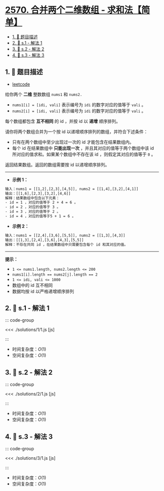 # [2570. 合并两个二维数组 - 求和法【简单】](https://github.com/tnotesjs/TNotes.leetcode/tree/main/notes/2570.%20%E5%90%88%E5%B9%B6%E4%B8%A4%E4%B8%AA%E4%BA%8C%E7%BB%B4%E6%95%B0%E7%BB%84%20-%20%E6%B1%82%E5%92%8C%E6%B3%95%E3%80%90%E7%AE%80%E5%8D%95%E3%80%91)

<!-- region:toc -->

- [1. 📝 题目描述](#1--题目描述)
- [2. 🎯 s.1 - 解法 1](#2--s1---解法-1)
- [3. 🎯 s.2 - 解法 2](#3--s2---解法-2)
- [4. 🎯 s.3 - 解法 3](#4--s3---解法-3)

<!-- endregion:toc -->

## 1. 📝 题目描述

- [leetcode](https://leetcode.cn/problems/merge-two-2d-arrays-by-summing-values/)

给你两个 **二维** 整数数组 `nums1` 和 `nums2.`

- `nums1[i] = [idi, vali]` 表示编号为 `idi` 的数字对应的值等于 `vali` 。
- `nums2[i] = [idi, vali]` 表示编号为 `idi` 的数字对应的值等于 `vali` 。

每个数组都包含 **互不相同** 的 id ，并按 id 以 **递增** 顺序排列。

请你将两个数组合并为一个按 id 以递增顺序排列的数组，并符合下述条件：

- 只有在两个数组中至少出现过一次的 id 才能包含在结果数组内。
- 每个 id 在结果数组中 **只能出现一次** ，并且其对应的值等于两个数组中该 id 所对应的值求和。如果某个数组中不存在该 id ，则假定其对应的值等于 `0` 。

返回结果数组。返回的数组需要按 id 以递增顺序排列。

---

- **示例 1：**

```txt
输入：nums1 = [[1,2],[2,3],[4,5]], nums2 = [[1,4],[3,2],[4,1]]
输出：[[1,6],[2,3],[3,2],[4,6]]
解释：结果数组中包含以下元素：
- id = 1 ，对应的值等于 2 + 4 = 6 。
- id = 2 ，对应的值等于 3 。
- id = 3 ，对应的值等于 2 。
- id = 4 ，对应的值等于5 + 1 = 6 。
```

- **示例 2：**

```txt
输入：nums1 = [[2,4],[3,6],[5,5]], nums2 = [[1,3],[4,3]]
输出：[[1,3],[2,4],[3,6],[4,3],[5,5]]
解释：不存在共同 id ，在结果数组中只需要包含每个 id 和其对应的值。
```

---

**提示：**

- `1 <= nums1.length, nums2.length <= 200`
- `nums1[i].length == nums2[j].length == 2`
- `1 <= idi, vali <= 1000`
- 数组中的 id 互不相同
- 数据均按 id 以严格递增顺序排列

## 2. 🎯 s.1 - 解法 1

::: code-group

<<< ./solutions/1/1.js [js]

:::

- 时间复杂度：$O(1)$
- 空间复杂度：$O(1)$

## 3. 🎯 s.2 - 解法 2

::: code-group

<<< ./solutions/2/1.js [js]

:::

- 时间复杂度：$O(1)$
- 空间复杂度：$O(1)$

## 4. 🎯 s.3 - 解法 3

::: code-group

<<< ./solutions/3/1.js [js]

:::

- 时间复杂度：$O(1)$
- 空间复杂度：$O(1)$
